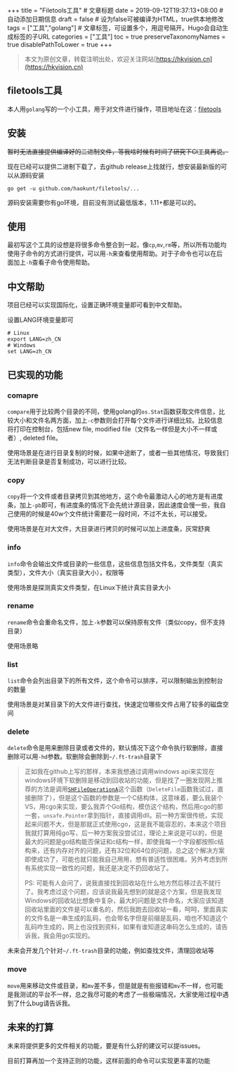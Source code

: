 +++
title = "Filetools工具"  # 文章标题
date = 2019-09-12T19:37:13+08:00  # 自动添加日期信息
draft = false  # 设为false可被编译为HTML，true供本地修改
tags = ["工具","golang"]  # 文章标签，可设置多个，用逗号隔开。Hugo会自动生成标签的子URL
categories = ["工具"]
toc = true
preserveTaxonomyNames = true
disablePathToLower = true
+++

> 本文为原创文章，转载注明出处，欢迎关注网站[https://hkvision.cn](https://hkvision.cn)

## filetools工具
本人用`golang`写的一个小工具，用于对文件进行操作，项目地址在这：[filetools][filetools地址]

## 安装
~~暂时无法直接提供编译好的二进制文件，等我啥时候有时间了研究下CI工具再说。~~

现在已经可以提供二进制下载了，去github release上找就行，想安装最新版的可以从源码安装
``` shell
go get -u github.com/haokunt/filetools/...
```
源码安装需要你有go环境，目前没有测试最低版本，1.11+都是可以的。

## 使用
最初写这个工具的设想是将很多命令整合到一起，像`cp`,`mv`,`rm`等，所以所有功能均使用子命令的方式进行提供，可以用`-h`来查看使用帮助。对于子命令也可以在后面加上`-h`查看子命令使用帮助。

## 中文帮助
项目已经可以实现国际化，设置正确环境变量即可看到中文帮助。

设置LANG环境变量即可
``` shell
# Linux
export LANG=zh_CN
# Windows
set LANG=zh_CN
```

## 已实现的功能
### comapre
`compare`用于比较两个目录的不同，使用golang的`os.Stat`函数获取文件信息，比较大小和文件名两方面，加上`-c`参数则会打开每个文件进行详细比较。比较信息将打印在控制台，包括new file, modified file（文件名一样但是大小不一样或者）, deleted file。

使用场景是在进行目录复制的时候，如果中途断了，或者一些其他情况，导致我们无法判断目录是否复制成功，可以进行比较。

### copy
`copy`将一个文件或者目录拷贝到其他地方，这个命令最激动人心的地方是有进度条，加上`-pb`即可，有进度条的情况下会先统计源目录，因此速度会慢一些，我自己使用的时候是40w个文件统计需要花一段时间，不过不太长，可以接受。

使用场景是在对大文件，大目录进行拷贝的时候可以加上进度条，灰常舒爽

### info
`info`命令会输出文件或目录的一些信息，这些信息包括文件名，文件类型（真实类型），文件大小（真实目录大小），权限等

使用场景是探测真实文件类型，在Linux下统计真实目录大小

### rename
`rename`命令会重命名文件，加上`-k`参数可以保持原有文件（类似copy，但不支持目录）

使用场景略

### list
`list`命令会列出目录下的所有文件，这个命令可以排序，可以限制输出到控制台的数量

使用场景是对某目录下的大文件进行查找，快速定位哪些文件占用了较多的磁盘空间

### delete
`delete`命令是用来删除目录或者文件的，默认情况下这个命令执行软删除，直接删除可以用`-hd`参数。软删除会删除到`~/.ft-trash`目录下

> 正如我在github上写的那样，本来我想通过调用windows api来实现在windows环境下软删除是移动到回收站的功能，但是找了一圈发现网上推荐的方法是调用[`SHFileOperationA`](https://docs.microsoft.com/zh-cn/windows/win32/api/shellapi/nf-shellapi-shfileoperationa)这个函数（`DeleteFile`函数我试过，直接删除了），但是这个函数的参数是一个C结构体，这意味着，要么我装个VS，用cgo来实现，要么我弄个Go结构，模仿这个结构，然后用cgo的那一套，`unsafe.Pointer`拿到指针，直接调用dll。前一种方案很传统，实现起来问题不大，但是那就正式使用cgo，这是我不能容忍的，本来这个项目我就打算用纯go写，后一种方案我没尝试过，理论上来说是可以的，但是最大的问题是go结构能否保证和c结构一样，即使我每一个字段都按照c结构来，还有内存对齐的问题，还有32位和64位的问题，总之这个解决方案即使成功了，可能也就只能我自己用用，想有普适性很困难。另外考虑到所有系统实现一致性的问题，我还是决定不扔回收站了。
> 
> PS: 可能有人会问了，说我直接找到回收站在什么地方然后移过去不就行了。我考虑过这个问题，应该说我最先想到的就是这个方案，但是我发现Windows的回收站比想象中复杂，最大的问题是文件命名，大家应该知道回收站里面的文件是可以重名的，然后我跑去回收站一看，呵呵，里面真实的文件名是一串生成的乱码，也会带名字但是前缀是乱码，咱也不知道这个乱码咋生成的，网上也没找到资料，如果有谁知道这串码怎么生成的，请告诉我，我会用go实现的。

未来会开发几个针对`~/.ft-trash`目录的功能，例如查找文件，清理回收站等

### move
`move`用来移动文件或目录，和`mv`差不多，但是就是有些报错和`mv`不一样，也可能是我测试的平台不一样，总之我尽可能的考虑了一些极端情况，大家使用过程中遇到了什么bug请告诉我。

## 未来的打算
未来将提供更多的文件相关的功能，要是有什么好的建议可以提issues。

目前打算再加一个支持正则的功能，这样前面的命令可以实现更丰富的功能





[filetools地址]: https://github.com/haokunt/fieltools